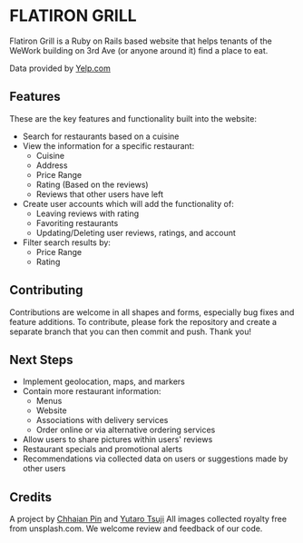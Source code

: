 # FLATIRON GRILL

Flatiron Grill is a Ruby on Rails based website that helps tenants of the WeWork building on 3rd Ave (or anyone around it) find a place to eat.

Data provided by [Yelp.com](https://www.yelp.com/)

## Features
These are the key features and functionality built into the website:
* Search for restaurants based on a cuisine
* View the information for a specific restaurant:
  * Cuisine
  * Address
  * Price Range
  * Rating (Based on the reviews)
  * Reviews that other users have left
* Create user accounts which will add the functionality of:
  * Leaving reviews with rating
  * Favoriting restaurants
  * Updating/Deleting user reviews, ratings, and account
* Filter search results by:
  * Price Range
  * Rating

## Contributing
Contributions are welcome in all shapes and forms, especially bug fixes and feature additions.
To contribute, please fork the repository and create a separate branch that you can then commit and push.
Thank you!

## Next Steps
* Implement geolocation, maps, and markers
* Contain more restaurant information:
  * Menus
  * Website
  * Associations with delivery services
  * Order online or via alternative ordering services
* Allow users to share pictures within users' reviews
* Restaurant specials and promotional alerts
* Recommendations via collected data on users or suggestions made by other users

## Credits
A project by [Chhaian Pin](https://github.com/kb2shy) and [Yutaro Tsuji](https://github.com/ytsuji27)
All images collected royalty free from unsplash.com. We welcome review and feedback of our code.

